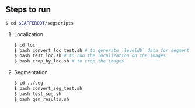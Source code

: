 Steps to run
------------

```bash
$ cd $CAFFEROOT/segscripts
```

1. Localization
    
    ```bash
    $ cd loc
    $ bash convert_loc_test.sh # to generate `leveldb` data for segmentation
    $ bash test_loc.sh # to run the localization on the images
    $ bash crop_by_loc.sh # to crop the images
    ```

2. Segmentation

    ```bash
    $ cd ../seg
    $ bash convert_seg_test.sh
    $ bash test_seg.sh
    $ bash gen_results.sh
    ```

